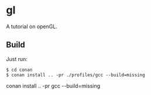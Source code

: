 # gl

A tutorial on openGL.

## Build

Just run: 
```shell
$ cd conan
$ conan install .. -pr ./profiles/gcc --build=missing
```
conan install .. -pr gcc --build=missing


